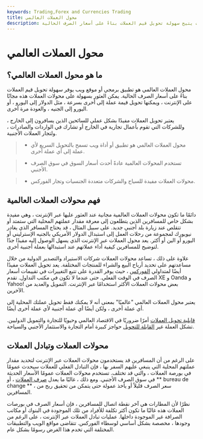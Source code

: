 ```yaml
---
keywords: Trading,Forex and Currencies Trading
title: محول العملات العالمي
description: محول العملات العالمي هو تطبيق عبر الإنترنت يتيح سهولة تحويل قيم العملات بناءً على أسعار الصرف الحالية.
---
```


# محول العملات العالمي
## ما هو محول العملات العالمي؟

محول العملات العالمي هو تطبيق برمجي أو موقع ويب يوفر سهولة تحويل قيم العملات بناءً على أسعار الصرف الحالية. يمكن العثور بسهولة على محولات العملات هذه مجانًا على الإنترنت ، ويمكنها تحويل قيمة عملة إلى أخرى بسرعة ، مثل الدولار إلى اليورو ، أو اليورو إلى الجنيه ، والعودة مرة أخرى.

يعتبر تحويل العملات مفيدًا بشكل عملي للسائحين الذين يسافرون إلى الخارج ، وللشركات التي تقوم بأعمال تجارية في الخارج أو تشارك في الواردات والصادرات ، ولتجار العملات الأجنبية.

> - محول العملات العالمي هو تطبيق أو أداة ويب تسمح بالتحويل السريع لأي عملة إلى أي عملة أخرى.

> - تستخدم المحولات العالمية عادةً أحدث أسعار السوق في سوق الصرف الأجنبي.

> - محولات العملات مفيدة للسياح والشركات متعددة الجنسيات وتجار الفوركس.

>

>

## فهم محولات العملات العالمية

دائمًا ما تكون محولات العملات العالمية مجانية عند العثور عليها عبر الإنترنت ، وهي مفيدة بشكل خاص للمسافرين الذين يتطلعون إلى معرفة مقدار عملتهم المحلية التي ستمتد أو تتقلص عند زيارة بلد أجنبي جديد. على سبيل المثال ، قد يحتاج المسافر الذي يغادر نيويورك لمجموعة من رحلات العمل إلى استبدال الدولار الأمريكي بالجنيه الإسترليني أو اليورو أو الين أو أكثر. يعد محول العملات عبر الإنترنت الذي يسهل الوصول إليه مفيدًا جدًا لتوضيح للمسافرين كيفية أداء عملاتهم عند استبدالها بعملة أجنبية أخرى.

علاوة على ذلك ، تساعد محولات العملات شركات الاستيراد والتصدير الدولية من خلال مساعدتهم على تحديد أرباح البيع والشراء للمنتجات المختلفة. يعد تحويل العملات مفيدًا أيضًا لمتداولي [الفوركس](/forex) ، حيث يوفر القدرة على تتبع التغييرات في تقييمات أسعار الصرف في الوقت الفعلي. حتى عندما لا تكون في مكتب التداول. تقدم XE و Oanda و Yahoo! بعض محولات العملات الأكثر استخدامًا عبر الإنترنت. التمويل والعديد من الآخرين.

يعتبر محول العملات العالمي "عالميًا" بمعنى أنه لا يمكنك فقط تحويل عملتك المحلية إلى أي عملة أخرى ، ولكن أيضًا أي عملة أجنبية لأي عملة أخرى أيضًا.

[قابلية تحويل العملات](/convertibility) أمرًا ضروريًا في الاقتصاد العالمي وحيويًا للتجارة والتمويل الدوليين. تشكل العملة غير [القابلة للتحويل](/blockedcurrency) حواجز كبيرة أمام التجارة والاستثمار الأجنبي والسياحة.

## محولات العملات وتبادل العملات

على الرغم من أن المسافرين قد يستخدمون محولات العملات عبر الإنترنت لتحديد مقدار عملتهم المحلية التي ينبغي عليهم السفر بها ، فإن التبادل الفعلي للعملات سيحدث عمومًا في بورصة العملات ، والتي قد تختلف. تستخدم محولات العملات عمومًا الأسعار الحديثة في سوق الصرف الأجنبي. ومع ذلك ، غالبًا ما يعدل [صرف العملات](/currency-exchange) ، أو ** bureau de change ** ، سعر الصرف قليلاً أو يأخذ عمولة حتى يتمكن من تحقيق ربح من المسافرين.

نظرًا لأن المطارات هي آخر نقطة اتصال للمسافرين ، فإن أسعار الصرف في بورصات العملات هذه غالبًا ما تكون أكثر تكلفة للأفراد من تلك الموجودة في البنوك أو مكاتب الصرافة غير الموجودة داخلها. عمليات تبادل العملات عبر الإنترنت ، على الرغم من وجودها ، مخصصة بشكل أساسي لوسطاء الفوركس. تتقاضى مواقع الويب والتطبيقات المختلفة التي تخدم هذا الغرض رسومًا بشكل عام.

